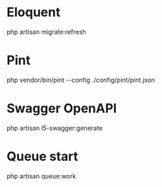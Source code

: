 # Eloquent
php artisan migrate:refresh

# Pint
php vendor/bin/pint --config ./config/pint/pint.json

# Swagger OpenAPI
php artisan l5-swagger:generate

# Queue start
php artisan queue:work
